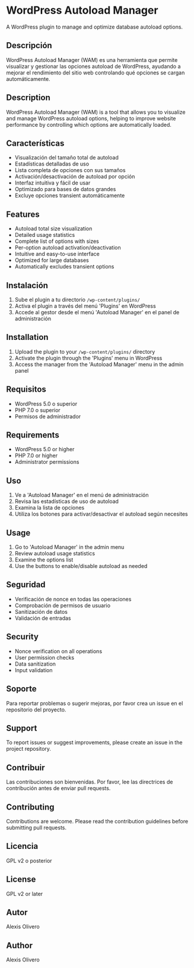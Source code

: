 # WordPress Autoload Manager

A WordPress plugin to manage and optimize database autoload options.

## Descripción

WordPress Autoload Manager (WAM) es una herramienta que permite visualizar y gestionar las opciones autoload de WordPress, ayudando a mejorar el rendimiento del sitio web controlando qué opciones se cargan automáticamente.

## Description

WordPress Autoload Manager (WAM) is a tool that allows you to visualize and manage WordPress autoload options, helping to improve website performance by controlling which options are automatically loaded.

## Características

- Visualización del tamaño total de autoload
- Estadísticas detalladas de uso
- Lista completa de opciones con sus tamaños
- Activación/desactivación de autoload por opción
- Interfaz intuitiva y fácil de usar
- Optimizado para bases de datos grandes
- Excluye opciones transient automáticamente

## Features

- Autoload total size visualization
- Detailed usage statistics
- Complete list of options with sizes
- Per-option autoload activation/deactivation
- Intuitive and easy-to-use interface
- Optimized for large databases
- Automatically excludes transient options

## Instalación

1. Sube el plugin a tu directorio `/wp-content/plugins/`
2. Activa el plugin a través del menú 'Plugins' en WordPress
3. Accede al gestor desde el menú 'Autoload Manager' en el panel de administración

## Installation

1. Upload the plugin to your `/wp-content/plugins/` directory
2. Activate the plugin through the 'Plugins' menu in WordPress
3. Access the manager from the 'Autoload Manager' menu in the admin panel

## Requisitos

- WordPress 5.0 o superior
- PHP 7.0 o superior
- Permisos de administrador

## Requirements

- WordPress 5.0 or higher
- PHP 7.0 or higher
- Administrator permissions

## Uso

1. Ve a 'Autoload Manager' en el menú de administración
2. Revisa las estadísticas de uso de autoload
3. Examina la lista de opciones
4. Utiliza los botones para activar/desactivar el autoload según necesites

## Usage

1. Go to 'Autoload Manager' in the admin menu
2. Review autoload usage statistics
3. Examine the options list
4. Use the buttons to enable/disable autoload as needed

## Seguridad

- Verificación de nonce en todas las operaciones
- Comprobación de permisos de usuario
- Sanitización de datos
- Validación de entradas

## Security

- Nonce verification on all operations
- User permission checks
- Data sanitization
- Input validation

## Soporte

Para reportar problemas o sugerir mejoras, por favor crea un issue en el repositorio del proyecto.

## Support

To report issues or suggest improvements, please create an issue in the project repository.

## Contribuir

Las contribuciones son bienvenidas. Por favor, lee las directrices de contribución antes de enviar pull requests.

## Contributing

Contributions are welcome. Please read the contribution guidelines before submitting pull requests.

## Licencia

GPL v2 o posterior

## License

GPL v2 or later

## Autor

Alexis Olivero

## Author

Alexis Olivero
